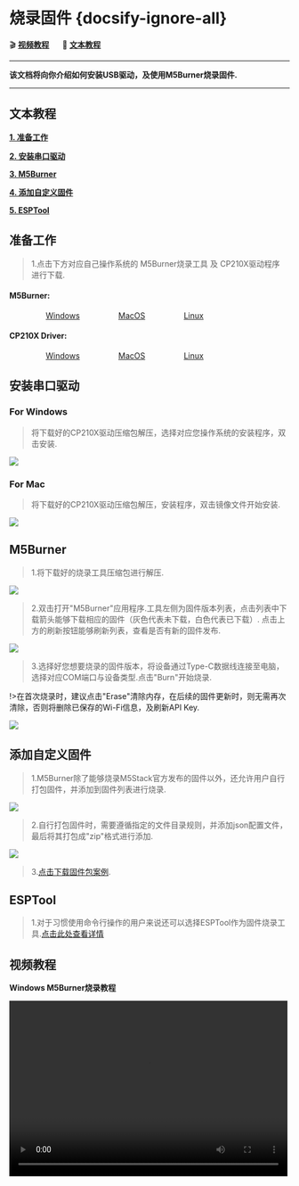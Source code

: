 # 烧录固件 {docsify-ignore-all}

:clapper: **[视频教程](#视频教程)**&nbsp;&nbsp;&nbsp;&nbsp;&nbsp;&nbsp;:memo: **[文本教程](#文本教程)**

***

**该文档将向你介绍如何安装USB驱动，及使用M5Burner烧录固件.**

***

## 文本教程

**[1. 准备工作](#准备工作)**

**[2. 安装串口驱动](#安装串口驱动)**

**[3. M5Burner](#M5Burner)**

**[4. 添加自定义固件](#添加自定义固件)**

**[5. ESPTool](#ESPTool)**

## 准备工作

>1.点击下方对应自己操作系统的 M5Burner烧录工具 及 CP210X驱动程序 进行下载.

<div class="link">
 <h4><span>M5Burner:</span></h4>
    <p>
    <a href="https://m5stack.oss-cn-shenzhen.aliyuncs.com/resource/software/M5Burner.zip" target="_blank" rel="noopener noreferrer"><img src="https://cdn.shopify.com/s/files/1/0056/7689/2250/files/windows_89cc6ea0-2a3c-4327-97e5-8f51f448c38b_icon.png?v=1557026574" alt="">Windows</a>
    <a href="https://m5stack.oss-cn-shenzhen.aliyuncs.com/resource/software/M5Burner_MacOS.zip" target="_blank" rel="noopener noreferrer"><img src="https://cdn.shopify.com/s/files/1/0056/7689/2250/files/mac_large.png?v=1557026570" alt="">MacOS</a>
    <a href="https://m5stack.oss-cn-shenzhen.aliyuncs.com/resource/software/M5Burner_Linux.zip" target="_blank" rel="noopener noreferrer"><img src="https://cdn.shopify.com/s/files/1/0056/7689/2250/files/linux_icon.png?v=1557026584" alt="">Linux</a></p>

 <h4><span>CP210X Driver:</span></h4>
    <p>
    <a href="https://m5stack.oss-cn-shenzhen.aliyuncs.com/resource/drivers/CP210x_VCP_Windows.zip" target="_blank" rel="noopener noreferrer"><img src="https://cdn.shopify.com/s/files/1/0056/7689/2250/files/windows_89cc6ea0-2a3c-4327-97e5-8f51f448c38b_icon.png?v=1557026574" alt="">Windows</a>
    <a href="https://m5stack.oss-cn-shenzhen.aliyuncs.com/resource/drivers/CP210x_VCP_MacOS.zip" target="_blank" rel="noopener noreferrer"><img src="https://cdn.shopify.com/s/files/1/0056/7689/2250/files/mac_large.png?v=1557026570" alt="">MacOS</a>
    <a href="https://m5stack.oss-cn-shenzhen.aliyuncs.com/resource/drivers/CP210x_VCP_Linux.zip" target="_blank" rel="noopener noreferrer"><img src="https://cdn.shopify.com/s/files/1/0056/7689/2250/files/linux_icon.png?v=1557026584" alt="">Linux</a>
    </p>
</div>

## 安装串口驱动

### For Windows

>将下载好的CP210X驱动压缩包解压，选择对应您操作系统的安装程序，双击安装.

<img src="assets/img/getting_started_pics/how_to_burn_firmware/M5Burner/CP210X_WIN.jpg">


### For Mac

>将下载好的CP210X驱动压缩包解压，安装程序，双击镜像文件开始安装.

<img src="assets/img/getting_started_pics/how_to_burn_firmware/M5Burner/CP210X_MAC.png">


## M5Burner

>1.将下载好的烧录工具压缩包进行解压.

<img src="assets/img/getting_started_pics/how_to_burn_firmware/M5Burner/M5Burner_01.jpg">

>2.双击打开"M5Burner"应用程序.工具左侧为固件版本列表，点击列表中下载箭头能够下载相应的固件（灰色代表未下载，白色代表已下载）.
>点击上方的刷新按钮能够刷新列表，查看是否有新的固件发布.

<img src="assets/img/getting_started_pics/how_to_burn_firmware/M5Burner/M5Burner_02.jpg">

>3.选择好您想要烧录的固件版本，将设备通过Type-C数据线连接至电脑，选择对应COM端口与设备类型.点击"Burn"开始烧录.

!>在首次烧录时，建议点击"Erase"清除内存，在后续的固件更新时，则无需再次清除，否则将删除已保存的Wi-Fi信息，及刷新API Key.

<img src="assets/img/getting_started_pics/how_to_burn_firmware/M5Burner/M5Burner_03.jpg">


## 添加自定义固件

>1.M5Burner除了能够烧录M5Stack官方发布的固件以外，还允许用户自行打包固件，并添加到固件列表进行烧录.

<img src="assets/img/getting_started_pics/how_to_burn_firmware/M5Burner/M5Burner_04.jpg">


>2.自行打包固件时，需要遵循指定的文件目录规则，并添加json配置文件，最后将其打包成"zip"格式进行添加.

<img src="assets/img/getting_started_pics/how_to_burn_firmware/M5Burner/M5Burner_05.jpg">


>3.[点击下载固件包案例](https://m5stack.oss-cn-shenzhen.aliyuncs.com/resource/docs/demo-firmware.zip).



<!-- 解压刚刚下载的M5Burner压缩包, 然后双击`M5Burner.exe`.

**选择板子正与PC相连的`串口号`和`921600 波特率`, 选择合适的固件文件, 点击`Erase`, 然后等擦除固件完成，点击`Burn`**

?> **Tip** **a.** 如果您想通过 [UIFlow](http://flow.m5stack.com)(/[M5Cloud](http://cloud.m5stack.com)) 来编程的话，请选择最新的 `M5Flow-vx.x`(/`M5Cloud-vx.x.x`) **b.** 如果您想有 ESP32CAM (或 M5CAMERA)，并且想编程它的话，请选择最新版的`M5Cam-vx.x (/M5Cam-psram)`

<img src="assets/img/getting_started_pics/how_to_burn_firmware/burn_flow_firmware.gif">

!> **注意** 如何 M5Burner 的串口号选项框没有显示任何的 `COMx` 号或者只显示 `COM1`, 这时候您需要参考这篇文档[建立串口通信](zh_CN/related_documents/establish_serial_connection)来重新安装USB驱动.

**a. 选择合适的固件文件**

a. 如果您想通过 [UIFlow](http://flow.m5stack.com)来编程的话，请选择最新的 `M5Flow-vx.x`

b. 如果您想有 ESP32CAM (或 M5CAMERA)，并且想编程它的话，请选择最新版的 `M5Cam-vx.x (/M5Cam-psram)`

**b. 点击 `Erase`**

<img src="assets/img/getting_started_pics/how_to_burn_firmware/burn_firmware_01.png" alt="Screenshot of coverpage" title="Cover page">

*如果 M5Burner 打印出这样的信息的话`Hard resetting via RTS pin...`，这就表明您擦除固件成功了.*

<img src="assets/img/getting_started_pics/how_to_burn_firmware/burn_firmware_04.png" alt="Screenshot of coverpage" title="Cover page">

*如果 M5Burner 打印出这样的信息的话`Leaving... Staying in bootloader.`，这就表明您烧录固件成功了.*

<img src="assets/img/getting_started_pics/how_to_burn_firmware/burn_firmware_05.png" alt="Screenshot of coverpage" title="Cover page">

### 3. 然后重启板子

?> **提示**
如果 M5Burner 在点击 `Burn` 之后，显示 `busy...`, 也就是卡顿的话，不要慌张，稍微等几分钟，软件自然就会烧录成功。

?> **提示** 如果 M5Burner 在擦除或者烧录过程中被中断了(如突然关闭软件), 为了保证板子能正常工作，您最好重新擦除和烧录一遍固件. -->




<!-- 
## MacOS -->

<!-- ### 1. 安装 USB 驱动 (如果您还没安装 USB 驱动的话，跟着这个步骤完成。如果已经安装的话，您可以直接跳转到步骤 2。)

首先，打开官网 https://m5stack.com，然后在页面最顶部选择 `Explore` -> `Download`，下载 MacOS 版本的 `M5Burner` 和 `CP21X Driver`。

<img src="assets/img/getting_started_pics/how_to_burn_firmware/burn_firmware_mac_01.png">

<img src="assets/img/getting_started_pics/how_to_burn_firmware/burn_firmware_mac_02.png">

USB 驱动 `CP21X Driver` 下载完之后，打开这个文件，如下图所示安装这个驱动。

<img src="assets/img/getting_started_pics/how_to_burn_firmware/burn_firmware_mac_03.png">

<img src="assets/img/getting_started_pics/how_to_burn_firmware/burn_firmware_mac_04.png">

<img src="assets/img/getting_started_pics/how_to_burn_firmware/burn_firmware_mac_05.png">

<img src="assets/img/getting_started_pics/how_to_burn_firmware/burn_firmware_mac_06.png">

<img src="assets/img/getting_started_pics/how_to_burn_firmware/burn_firmware_mac_07.png">

<img src="assets/img/getting_started_pics/how_to_burn_firmware/burn_firmware_mac_08.png">

<img src="assets/img/getting_started_pics/how_to_burn_firmware/burn_firmware_mac_09.png">

<img src="assets/img/getting_started_pics/how_to_burn_firmware/burn_firmware_mac_10.png"> -->

<!-- 执行到这里，USB 驱动安装成功了。不过您需要执行以下步骤来允许 Mac 系统执行第三方应用软件。打开 Mac 的 `search`，然后搜索 `Terminal`，并敲击键盘 `Enter` 按键以执行它。

<img src="assets/img/getting_started_pics/how_to_burn_firmware/burn_firmware_mac_11.png">

在 `Terminal` 中，输入下图的命令，然后敲击键盘 `Enter` 按键。

<img src="assets/img/getting_started_pics/how_to_burn_firmware/burn_firmware_mac_12.png">

现在点击屏幕左上角的苹果 LOGO，选择 `System Preferences...`，然后打开 `Security & Privacy`.

<img src="assets/img/getting_started_pics/how_to_burn_firmware/burn_firmware_mac_13.png">

在打开的窗口中，选择选项 `Allow apps downloaded from:` 下的 `Anywhere`.

<img src="assets/img/getting_started_pics/how_to_burn_firmware/burn_firmware_mac_14.png">

### 2. 打开 M5Burner

回到浏览器，点击浏览器右上角的 `Downloads` 按钮，打开 `M5Burner` 文件。

<img src="assets/img/getting_started_pics/how_to_burn_firmware/burn_firmware_mac_15.png">

### 3. 烧录固件

接下来，通过 Type-C USB 线连接您的设备到 Mac 电脑，然后选择对应的固件版本（一般是选择最新的版本），点击 `Flash` 按钮。

<img src="assets/img/getting_started_pics/how_to_burn_firmware/burn_firmware_mac_16.png">

固件烧录完成后，拔了 USB 线，按下您的 M5 上的复位按键（M5Core 是红色按键，同时也是电源键）。 -->

## ESPTool

>1.对于习惯使用命令行操作的用户来说还可以选择ESPTool作为固件烧录工具.[点击此处查看详情](https://github.com/espressif/esptool)

<!-- ### 1. 安装 pip 和 esptool

打开终端，根据系统版本，输入如下命令，安装 python的包管理工具 `pip`

* Centos7:

```shell
sudo yum install python-pip
```

* Ubuntu and Debian:

```shell
sudo apt-get install python-pip
```

* Arch:

```shell
sudo pacman -S --needed python-pip
```

安装完 `pip` 之后，输入 `sudo pip install esptool`，安装 esptool

<img src="assets/img/getting_started_pics/how_to_burn_firmware/burn_firmware_11.png">

### 2. 下载最新的M5Burner

访问[UIFlow](http://www.m5stack.com)来下载MacOS版本的M5Burner，并解压。

<img src="assets/img/getting_started_pics/how_to_burn_firmware/burn_firmware_10.png">

### 3. 执行程序

在用户目录下创建文件夹 `M5Burner`，复制 `M5Burner_MacOS/M5Burner_MacOS.app/Contents/Resources/firmware/M5Flow/` 文件夹到 `~/M5Burner`

如果您希望烧录 v1.1.1 版本的固件的话，在终端窗口中，切换当前到对应目录下，`cd ~/M5Burner/M5Flow/v1.1.1-en`

<img src="assets/img/getting_started_pics/how_to_burn_firmware/burn_firmware_13.png">

插入 M5Core 设备，在终端执行 `sudo chmod +x *.sh`，对所有的 shell 脚本文件赋予可执行权限，然后再执行 `sudo ./flash.sh` 烧录固件。

<img src="assets/img/getting_started_pics/how_to_burn_firmware/burn_firmware_12.png"> -->

## 视频教程

**Windows M5Burner烧录教程**

<video width="500" height="315" controls>
    <source src="https://m5stack.oss-cn-shenzhen.aliyuncs.com/video/%E6%95%99%E7%A8%8B/Firmware%20Upgrade/A1%20-%20%E5%9B%BA%E4%BB%B6%E6%9B%B4%E6%96%B0.mp4" type="video/mp4">
</video>

<style>

.link a{

    padding-left: 13%;

}

</style>